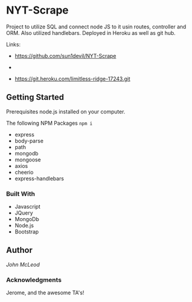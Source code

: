 # NYT-Scrape

Project to utilize SQL and connect node JS to it usin routes, controller and ORM. Also utilized handlebars.  Deployed in Heroku as well as git hub.

Links:
- https://github.com/sun1devil/NYT-Scrape

- 

- https://git.heroku.com/limitless-ridge-17243.git

## Getting Started 

Prerequisites 
node.js installed on your computer.

The following NPM Packages
`npm i`
- express
- body-parse
- path
- mongodb
- mongoose
- axios
- cheerio
- express-handlebars


### Built With 
- Javascript 
- JQuery
- MongoDb
- Node.js
- Bootstrap

## Author 
*John McLeod*

### Acknowledgments 
Jerome, and the awesome TA's!
